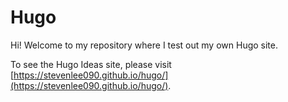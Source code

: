 # Hugo

Hi! Welcome to my repository where I test out my own Hugo site.

To see the Hugo Ideas site, please visit [https://stevenlee090.github.io/hugo/](https://stevenlee090.github.io/hugo/).
